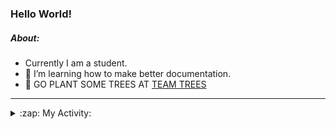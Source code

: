 ### Hello World!

##### About:
- Currently I am a student.
- 🌱 I’m learning how to make better documentation.
- 🌱 GO PLANT SOME TREES AT [TEAM TREES](https://teamtrees.org/)

---
<details>
  <summary>:zap: My Activity:</summary>
  
<!--START_SECTION:waka-->
![Code Time](http://img.shields.io/badge/Code%20Time-1%2C144%20hrs%2032%20mins-blue)

**I'm a Night 🦉** 

```text
🌞 Morning                1503 commits        ██░░░░░░░░░░░░░░░░░░░░░░░   09.44 % 
🌆 Daytime                5563 commits        █████████░░░░░░░░░░░░░░░░   34.92 % 
🌃 Evening                4591 commits        ███████░░░░░░░░░░░░░░░░░░   28.82 % 
🌙 Night                  4272 commits        ███████░░░░░░░░░░░░░░░░░░   26.82 % 
```
📅 **I'm Most Productive on Wednesday** 

```text
Monday                   2369 commits        ████░░░░░░░░░░░░░░░░░░░░░   14.87 % 
Tuesday                  2103 commits        ███░░░░░░░░░░░░░░░░░░░░░░   13.20 % 
Wednesday                3665 commits        ██████░░░░░░░░░░░░░░░░░░░   23.01 % 
Thursday                 2022 commits        ███░░░░░░░░░░░░░░░░░░░░░░   12.69 % 
Friday                   1554 commits        ██░░░░░░░░░░░░░░░░░░░░░░░   09.76 % 
Saturday                 1414 commits        ██░░░░░░░░░░░░░░░░░░░░░░░   08.88 % 
Sunday                   2802 commits        ████░░░░░░░░░░░░░░░░░░░░░   17.59 % 
```


📊 **This Week I Spent My Time On** 

```text
🔥 Editors: 
VS Code                  6 hrs 55 mins       █████████████████████████   100.00 % 

🐱‍💻 Projects: 
giveth-dapps-v2          3 hrs 38 mins       █████████████░░░░░░░░░░░░   52.60 % 
praise                   2 hrs 59 mins       ███████████░░░░░░░░░░░░░░   43.17 % 
impact-graph             17 mins             █░░░░░░░░░░░░░░░░░░░░░░░░   04.23 % 
```


 Last Updated on 30/06/2023 18:10:57 UTC
<!--END_SECTION:waka-->
</details>
